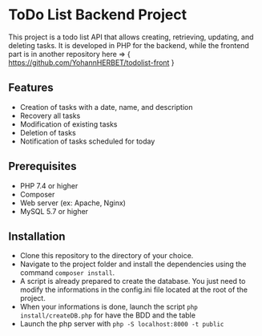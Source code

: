 # ToDo List Backend Project
This project is a todo list API that allows creating, retrieving, updating, and deleting tasks.
It is developed in PHP for the backend, while the frontend part is in another repository here => { https://github.com/YohannHERBET/todolist-front }

## Features
- Creation of tasks with a date, name, and description
- Recovery all tasks
- Modification of existing tasks
- Deletion of tasks
- Notification of tasks scheduled for today

## Prerequisites
- PHP 7.4 or higher
- Composer
- Web server (ex: Apache, Nginx)
- MySQL 5.7 or higher

## Installation
- Clone this repository to the directory of your choice.
- Navigate to the project folder and install the dependencies using the command `composer install`.
- A script is already prepared to create the database. You just need to modify the informations in the config.ini file located at the root of the project.
- When your informations is done, launch the script `php install/createDB.php` for have the BDD and the table
- Launch the php server with `php -S localhost:8000 -t public`
